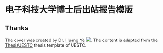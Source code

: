 # 电子科技大学博士后出站报告模版

## Thanks

The cover was created by Dr. [Huang Ye](https://yjsjy.uestc.edu.cn/gmis/jcsjgl/dsfc/dsgrjj/21506?yxsh=28) [![](https://img.shields.io/github/followers/edwardyehuang)](https://github.com/edwardyehuang).
The content is adapted from the [ThesisUESTC](https://github.com/x-magus/ThesisUESTC/zipball/master) thesis template of UESTC.
